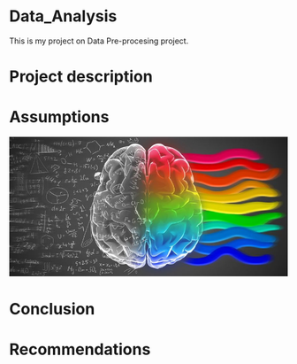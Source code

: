 # Data_Analysis
This is my project on Data Pre-procesing project.

# Project description

# Assumptions
![](https://github.com/ektadutt/Data_Analysis/blob/main/Data_Preprocessing/Data/left%20and%20right%20brain%20(2).jpg)

# Conclusion

# Recommendations
